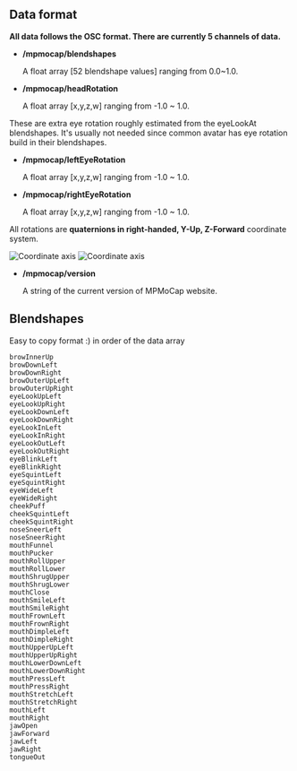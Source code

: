## Data format
**All data follows the OSC format.
There are currently 5 channels of data.**
- **/mpmocap/blendshapes**
  
  A float array [52 blendshape values] ranging from 0.0~1.0. 
  
- **/mpmocap/headRotation**
    
   A float array [x,y,z,w] ranging from -1.0 ~ 1.0. 

These are extra eye rotation roughly estimated from the eyeLookAt blendshapes. It's usually not needed since common avatar has eye rotation build in their blendshapes.
- **/mpmocap/leftEyeRotation**

   A float array [x,y,z,w] ranging from -1.0 ~ 1.0.
   
- **/mpmocap/rightEyeRotation**

    A float array [x,y,z,w] ranging from -1.0 ~ 1.0.

All rotations are **quaternions in right-handed, Y-Up, Z-Forward** coordinate system.

<img class="dark:hidden" src="https://github.com/need4steve/mpmocap/blob/main/assets/coordinate-axes-light.png?raw=true" alt="Coordinate axis">
<img class="hidden dark:block" src="https://github.com/need4steve/mpmocap/blob/main/assets/coordinate-axes-dark.png?raw=true" alt="Coordinate axis">

- **/mpmocap/version**

    A string of the current version of MPMoCap website.


## Blendshapes
Easy to copy format :) in order of the data array
```
browInnerUp
browDownLeft
browDownRight
browOuterUpLeft
browOuterUpRight
eyeLookUpLeft
eyeLookUpRight
eyeLookDownLeft
eyeLookDownRight
eyeLookInLeft
eyeLookInRight
eyeLookOutLeft
eyeLookOutRight
eyeBlinkLeft
eyeBlinkRight
eyeSquintLeft
eyeSquintRight
eyeWideLeft
eyeWideRight
cheekPuff
cheekSquintLeft
cheekSquintRight
noseSneerLeft
noseSneerRight
mouthFunnel
mouthPucker
mouthRollUpper
mouthRollLower
mouthShrugUpper
mouthShrugLower
mouthClose
mouthSmileLeft
mouthSmileRight
mouthFrownLeft
mouthFrownRight
mouthDimpleLeft
mouthDimpleRight
mouthUpperUpLeft
mouthUpperUpRight
mouthLowerDownLeft
mouthLowerDownRight
mouthPressLeft
mouthPressRight
mouthStretchLeft
mouthStretchRight
mouthLeft
mouthRight
jawOpen
jawForward
jawLeft
jawRight
tongueOut
```